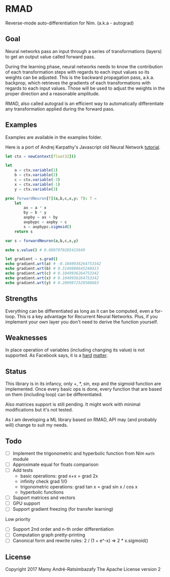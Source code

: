 # RMAD
Reverse-mode auto-differentiation for Nim. (a.k.a - autograd)

## Goal
Neural networks pass an input through a series of transformations (layers) to get an output value called forward pass.

During the learning phase, neural networks needs to know the contribution of each transformation steps with regards to each input values so its weights can be adjusted. This is the backward propagation pass, a.k.a. backprop, which retrieves the gradients of each transformations with regards to each input values. Those will be used to adjust the weights in the proper direction and a reasonable amplitude.

RMAD, also called autograd is an efficient way to automatically differentiate any transformation applied during the forward pass.

## Examples
Examples are available in the examples folder.

Here is a port of Andrej Karpathy's Javascript old Neural Network [tutorial](https://karpathy.github.io/neuralnets/).

```Nim
let ctx = newContext[float32]()

let
    a = ctx.variable(1)
    b = ctx.variable(2)
    c = ctx.variable(-3)
    x = ctx.variable(-1)
    y = ctx.variable(3)

proc forwardNeuron[T](a,b,c,x,y: T): T =
    let
        ax = a * x
        by = b * y
        axpby = ax + by
        axpbypc = axpby + c
        s = axpbypc.sigmoid()
    return s

var s = forwardNeuron(a,b,c,x,y)

echo s.value() # 0.8807970285415649

let gradient = s.grad()
echo gradient.wrt(a) # -0.1049936264753342
echo gradient.wrt(b) # 0.3149808645248413
echo gradient.wrt(c) # 0.1049936264753342
echo gradient.wrt(x) # 0.1049936264753342
echo gradient.wrt(y) # 0.2099872529506683
```


## Strengths
Everything can be differentiated as long as it can be computed, even a for-loop.
This is a key advantage for Recurrent Neural Networks.
Plus, if you implement your own layer you don't need to derive the function yourself.

## Weaknesses
In place operation of variables (including changing its value) is not supported. As Facebook says, it is a [hard](http://pytorch.org/docs/autograd.html#in-place-operations-on-variables) [matter](https://github.com/pytorch/pytorch/issues/823).

## Status
This library is in its infancy, only +, *, sin, exp and the sigmoid function are implemented. Once every basic ops is done, every function that are based on them (including loop) can be differentiated.

Also matrices support is still pending. It might work with minimal modifications but it's not tested.

As I am developing a ML library based on RMAD, API may (and probably will) change to suit my needs.

## Todo

- [ ] Implement the trigonometric and hyperbolic function from Nim `math` module
- [ ] Approximate equal for floats comparison
- [ ] Add tests
    - basic operations: grad x+x = grad 2x
    - infinity check grad 1/0
    - trigonometric operations: grad tan x = grad sin x / cos x
    - hyperbolic functions
- [ ] Support matrices and vectors
- [ ] GPU support
- [ ] Support gradient freezing (for transfer learning)

Low priority
- [ ] Support 2nd order and n-th order differentiation
- [ ] Computation graph pretty-printing
- [ ] Canonical form and rewrite rules: 2 / (1 + e^-x) => 2 * x.sigmoid()

## License
Copyright 2017 Mamy André-Ratsimbazafy
The Apache License version 2